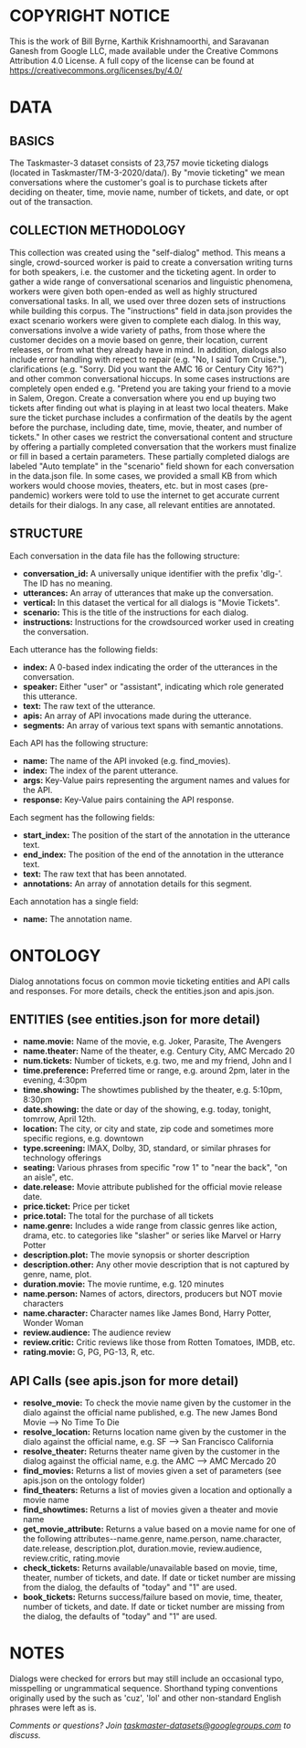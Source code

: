 # COPYRIGHT NOTICE

This is the work of Bill Byrne, Karthik Krishnamoorthi, and Saravanan Ganesh from Google LLC, made available under the Creative Commons Attribution 4.0 License. A full copy of the license can be found at https://creativecommons.org/licenses/by/4.0/

# DATA

## BASICS
The Taskmaster-3 dataset consists of 23,757 movie ticketing dialogs (located in Taskmaster/TM-3-2020/data/). By "movie ticketing" we mean conversations where the  customer's goal is to purchase tickets after deciding on theater, time, movie name, number of tickets, and date, or opt out of the transaction.

## COLLECTION METHODOLOGY
This collection was created using the "self-dialog" method. This means a single, crowd-sourced worker is paid to create a conversation writing turns for both speakers, i.e. the customer and the ticketing agent. In order to gather a wide range of conversational scenarios and linguistic phenomena, workers were given both open-ended as well as highly structured conversational tasks. In all, we used over three dozen sets of instructions while building this corpus. The "instructions" field in data.json provides the exact scenario workers were given to complete each dialog. In this way, conversations involve a wide variety of paths, from those where the customer decides on a movie based on genre, their location, current releases, or from what they already have in mind. In addition, dialogs also include error handling with repect to repair (e.g. "No, I said Tom Cruise."), clarifications (e.g. "Sorry. Did you want the AMC 16 or Century City 16?") and other common conversational hiccups. In some cases instructions are completely open ended e.g. "Pretend you are taking your friend to a movie in Salem, Oregon. Create a conversation where you end up buying two tickets after finding out what is playing in at least two local theaters. Make sure the ticket purchase includes a confirmation of the deatils by the agent before the purchase, including date, time, movie, theater, and number of tickets." In other cases we restrict the conversational content and structure by offering a partially completed conversation that the workers must finalize or fill in based a certain parameters. These partially completed dialogs are labeled "Auto template" in the "scenario" field shown for each conversation in the data.json file. In some cases, we provided a small KB from which workers would choose movies, theaters, etc. but in most cases (pre-pandemic) workers were told to use the internet to get accurate current details for their dialogs. In any case, all relevant entities are annotated. 

## STRUCTURE
Each conversation in the data file has the following structure:
* __conversation_id:__ A universally unique identifier with the prefix 'dlg-'. The ID has no meaning.
* __utterances:__ An array of utterances that make up the conversation.
* __vertical:__ In this dataset the vertical for all dialogs is "Movie Tickets".
* __scenario:__ This is the title of the instructions for each dialog.
* __instructions:__ Instructions for the crowdsourced worker used in creating the conversation.

Each utterance has the following fields:
* __index:__ A 0-based index indicating the order of the utterances in the conversation.
* __speaker:__ Either "user" or "assistant", indicating which role generated this utterance.
* __text:__ The raw text of the utterance.
* __apis:__ An array of API invocations made during the utterance. 
* __segments:__ An array of various text spans with semantic annotations.

Each API has the following structure:
* __name:__ The name of the API invoked (e.g. find_movies).
* __index:__ The index of the parent utterance.
* __args:__ Key-Value pairs representing the argument names and values for the API.
* __response:__ Key-Value pairs containing the API response.

Each segment has the following fields:
* __start_index:__ The position of the start of the annotation in the utterance text.
* __end_index:__ The position of the end of the annotation in the utterance text.
* __text:__ The raw text that has been annotated.
* __annotations:__ An array of annotation details for this segment.

Each annotation has a single field:

* __name:__ The annotation name.

# ONTOLOGY
Dialog annotations focus on common movie ticketing entities and API calls and responses. For more details, check the entities.json and apis.json.

## ENTITIES (see entities.json for more detail)
* __name.movie:__ Name of the movie, e.g. Joker, Parasite, The Avengers
* __name.theater:__ Name of the theater, e.g. Century City, AMC Mercado 20
* __num.tickets:__ Number of tickets, e.g. two, me and my friend, John and I
* __time.preference:__ Preferred time or range, e.g. around 2pm, later in the evening, 4:30pm
* __time.showing:__ The showtimes published by the theater, e.g. 5:10pm, 8:30pm
* __date.showing:__ the date or day of the showing, e.g. today, tonight, tomrrow, April 12th.
* __location:__ The city, or city and state, zip code and sometimes more specific regions, e.g. downtown
* __type.screening:__ IMAX, Dolby, 3D, standard, or similar phrases for technology offerings
* __seating:__ Various phrases from specific "row 1" to "near the back", "on an aisle", etc.
* __date.release:__ Movie attribute published for the official movie release date.
* __price.ticket:__ Price per ticket
* __price.total:__ The total for the purchase of all tickets
* __name.genre:__ Includes a wide range from classic genres like action, drama, etc. to categories like "slasher" or series like Marvel or Harry Potter
* __description.plot:__ The movie synopsis or shorter description
* __description.other:__ Any other movie description that is not captured by genre, name, plot.
* __duration.movie:__ The movie runtime, e.g. 120 minutes
* __name.person:__ Names of actors, directors, producers but NOT movie characters
* __name.character:__ Character names like James Bond, Harry Potter, Wonder Woman
* __review.audience:__ The audience review
* __review.critic:__ Critic reviews like those from Rotten Tomatoes, IMDB, etc.
* __rating.movie:__ G, PG, PG-13, R, etc.

## API Calls (see apis.json for more detail)
* __resolve_movie:__ To check the movie name given by the customer in the dialo against the official name published, e.g. The new James Bond Movie --> No Time To Die
* __resolve_location:__ Returns location name given by the customer in the dialo against the official name, e.g. SF --> San Francisco California
* __resolve_theater:__ Returns theater name given by the customer in the dialog against the official name, e.g. the AMC --> AMC Mercado 20
* __find_movies:__ Returns a list of movies given a set of parameters (see apis.json on the ontology folder)
* __find_theaters:__ Returns a list of movies given a location and optionally a movie name
* __find_showtimes:__ Returns a list of movies given a theater and movie name
* __get_movie_attribute:__ Returns a value based on a movie name for one of the following attributes--name.genre, name.person, name.character, date.release, description.plot, duration.movie, review.audience, review.critic, rating.movie
* __check_tickets:__ Returns available/unavailable based on movie, time, theater, number of tickets, and date. If date or ticket number are missing from the dialog, the defaults of "today" and "1" are used.
* __book_tickets:__ Returns success/failure based on movie, time, theater, number of tickets, and date. If date or ticket number are missing from the dialog, the defaults of "today" and "1" are used.

# NOTES
Dialogs were checked for errors but may still include an occasional typo, misspelling or ungrammatical sequence. Shorthand typing conventions originally used by the  such as 'cuz', 'lol' and other non-standard English phrases were left as is. 

_Comments or questions? Join taskmaster-datasets@googlegroups.com to discuss._

